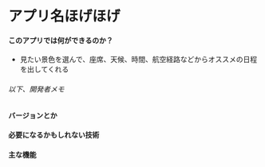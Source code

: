 # アプリ名ほげほげ

#### このアプリでは何ができるのか？
* 見たい景色を選んで、座席、天候、時間、航空経路などからオススメの日程を出してくれる

###### 以下、開発者メモ
#### バージョンとか

#### 必要になるかもしれない技術


#### 主な機能



